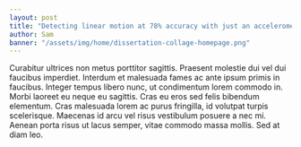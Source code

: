 ```yaml
---
layout: post
title: "Detecting linear motion at 78% accuracy with just an accelerometer"
author: Sam
banner: "/assets/img/home/dissertation-collage-homepage.png"
---
```


Curabitur ultrices non metus porttitor sagittis. Praesent molestie dui vel dui faucibus imperdiet. Interdum et malesuada fames ac ante ipsum primis in faucibus. Integer tempus libero nunc, ut condimentum lorem commodo in. Morbi laoreet eu neque eu sagittis. Cras eu eros sed felis bibendum elementum. Cras malesuada lorem ac purus fringilla, id volutpat turpis scelerisque. Maecenas id arcu vel risus vestibulum posuere a nec mi. Aenean porta risus ut lacus semper, vitae commodo massa mollis. Sed at diam leo. 
